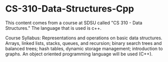 # CS-310-Data-Structures-Cpp
This content comes from a course at SDSU called "CS 310 - Data Structures." The language that is used is c++. 

Course Syllabus:
Representations and operations on basic data structures. Arrays, linked lists, stacks, queues, and recursion; 
binary search trees and balanced trees; hash tables, dynamic storage management; introduction to graphs. 
An object oriented programming language will be used (C++).
